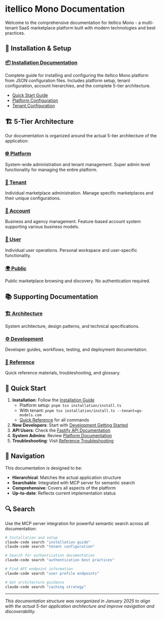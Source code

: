 # itellico Mono Documentation

Welcome to the comprehensive documentation for itellico Mono - a multi-tenant SaaS marketplace platform built with modern technologies and best practices.

## 🚀 Installation & Setup

### [📦 Installation Documentation](./installation/)
Complete guide for installing and configuring the itellico Mono platform from JSON configuration files. Includes platform setup, tenant configuration, account hierarchies, and the complete 5-tier architecture.

- [Quick Start Guide](./installation/quick-reference.md)
- [Platform Configuration](./installation/platform-configuration.md)
- [Tenant Configuration](./installation/tenant-configuration.md)

## 🏗️ 5-Tier Architecture

Our documentation is organized around the actual 5-tier architecture of the application:

### [🌐 Platform](./platform/)
System-wide administration and tenant management. Super admin level functionality for managing the entire platform.

### [🏢 Tenant](./tenant/) 
Individual marketplace administration. Manage specific marketplaces and their unique configurations.

### [👥 Account](./account/)
Business and agency management. Feature-based account system supporting various business models.

### [👤 User](./user/)
Individual user operations. Personal workspace and user-specific functionality.

### [🌍 Public](./public/)
Public marketplace browsing and discovery. No authentication required.

## 📚 Supporting Documentation

### [🏗️ Architecture](./architecture/)
System architecture, design patterns, and technical specifications.

### [⚙️ Development](./development/)
Developer guides, workflows, testing, and deployment documentation.

### [📖 Reference](./reference/)
Quick reference materials, troubleshooting, and glossary.

## 🚀 Quick Start

1. **Installation**: Follow the [Installation Guide](./installation/)
   - Platform setup: `pnpm tsx installation/install.ts`
   - With tenant: `pnpm tsx installation/install.ts --tenant=go-models.com`
   - [Quick Reference](./installation/quick-reference.md) for all commands
2. **New Developers**: Start with [Development Getting Started](./development/getting-started/)
3. **API Users**: Check the [Fastify API Documentation](http://localhost:3001/docs)
4. **System Admins**: Review [Platform Documentation](./platform/)
5. **Troubleshooting**: Visit [Reference Troubleshooting](./reference/troubleshooting/)

## 🎯 Navigation

This documentation is designed to be:
- **Hierarchical**: Matches the actual application structure
- **Searchable**: Integrated with MCP server for semantic search
- **Comprehensive**: Covers all aspects of the platform
- **Up-to-date**: Reflects current implementation status

## 🔍 Search

Use the MCP server integration for powerful semantic search across all documentation:

```bash
# Installation and setup
claude-code search "installation guide"
claude-code search "tenant configuration"

# Search for authentication documentation
claude-code search "authentication best practices"

# Find API endpoint information  
claude-code search "user profile endpoints"

# Get architecture guidance
claude-code search "caching strategy"
```

---

*This documentation structure was reorganized in January 2025 to align with the actual 5-tier application architecture and improve navigation and discoverability.*
